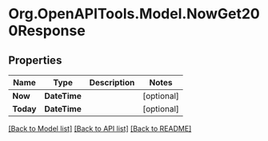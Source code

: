# Org.OpenAPITools.Model.NowGet200Response

## Properties

Name | Type | Description | Notes
------------ | ------------- | ------------- | -------------
**Now** | **DateTime** |  | [optional] 
**Today** | **DateTime** |  | [optional] 

[[Back to Model list]](../../README.md#documentation-for-models) [[Back to API list]](../../README.md#documentation-for-api-endpoints) [[Back to README]](../../README.md)

